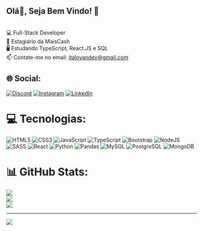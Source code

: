 ## Olá👋, Seja Bem Vindo! 🫡<br>
<br>💻 Full-Stack Developer
<br>🔭 Estagiário da MaisCash
<br>🖥️ Estudando TypeScript, React.JS e SQL
<br>📫 Contate-me no email: italoyandev@gmail.com


## 🌐 Social:
[![Discord](https://img.shields.io/badge/Discord-%237289DA.svg?logo=discord&logoColor=white)](https://discord.gg/italoo_yaan) [![Instagram](https://img.shields.io/badge/Instagram-%23E4405F.svg?logo=Instagram&logoColor=white)](https://www.instagram.com/italoo_yaan/) [![LinkedIn](https://img.shields.io/badge/LinkedIn-%230077B5.svg?logo=linkedin&logoColor=white)](https://www.linkedin.com/in/italo-yan-a08b77251/) 

# 💻 Tecnologias:
![HTML5](https://img.shields.io/badge/html5-%23E34F26.svg?style=for-the-badge&logo=html5&logoColor=white) ![CSS3](https://img.shields.io/badge/css3-%231572B6.svg?style=for-the-badge&logo=css3&logoColor=white) ![JavaScript](https://img.shields.io/badge/javascript-%23323330.svg?style=for-the-badge&logo=javascript&logoColor=%23F7DF1E) ![TypeScript](https://img.shields.io/badge/typescript-%23007ACC.svg?style=for-the-badge&logo=typescript&logoColor=white) ![Bootstrap](https://img.shields.io/badge/bootstrap-%23563D7C.svg?style=for-the-badge&logo=bootstrap&logoColor=white) ![NodeJS](https://img.shields.io/badge/node.js-6DA55F?style=for-the-badge&logo=node.js&logoColor=white) ![SASS](https://img.shields.io/badge/SASS-hotpink.svg?style=for-the-badge&logo=SASS&logoColor=white) ![React](https://img.shields.io/badge/react-%2320232a.svg?style=for-the-badge&logo=react&logoColor=%2361DAFB) ![Python](https://img.shields.io/badge/python-%2314354C.svg?style=for-the-badge&logo=python&logoColor=white) ![Pandas](https://img.shields.io/badge/Pandas-%23150458.svg?style=for-the-badge&logo=pandas&logoColor=white) ![MySQL](https://img.shields.io/badge/mysql-%2300f.svg?style=for-the-badge&logo=mysql&logoColor=white) ![PostgreSQL](https://img.shields.io/badge/PostgreSQL-%23316192.svg?style=for-the-badge&logo=postgresql&logoColor=white) ![MongoDB](https://img.shields.io/badge/MongoDB-%234ea94b.svg?style=for-the-badge&logo=mongodb&logoColor=white)

# 📊 GitHub Stats:
![](https://github-readme-stats.vercel.app/api?username=italo-yan&theme=gotham&hide_border=true&include_all_commits=true&count_private=true)<br/>
![](https://github-readme-streak-stats.herokuapp.com/?user=italo-yan&theme=gotham&hide_border=true)<br/>
![](https://github-readme-stats.vercel.app/api/top-langs/?username=italo-yan&theme=gotham&hide_border=true&include_all_commits=true&count_private=true&layout=compact)

---
[![](https://visitcount.itsvg.in/api?id=italo-yan&icon=9&color=8)](https://visitcount.itsvg.in)

